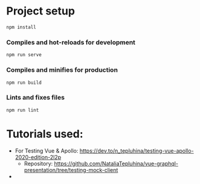 # Project setup

```
npm install
```

### Compiles and hot-reloads for development

```
npm run serve
```

### Compiles and minifies for production

```
npm run build
```

### Lints and fixes files

```
npm run lint
```

# Tutorials used:

-   For Testing Vue & Apollo: https://dev.to/n_tepluhina/testing-vue-apollo-2020-edition-2l2p
    -   Repository: https://github.com/NataliaTepluhina/vue-graphql-presentation/tree/testing-mock-client
-
